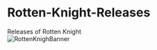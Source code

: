 # Rotten-Knight-Releases
Releases of Rotten Knight  
![RottenKnighBanner](https://github.com/Pix3lexe/Rotten-Knight-Releases/assets/123319063/0f37a77b-33a1-4e40-8fb2-724ac0ff93d3)

